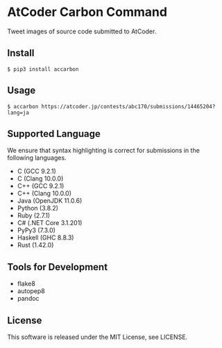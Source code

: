 # AtCoder Carbon Command
Tweet images of source code submitted to AtCoder.

## Install
```
$ pip3 install accarbon
```

## Usage
```
$ accarbon https://atcoder.jp/contests/abc170/submissions/14465204?lang=ja
```

## Supported Language
We ensure that syntax highlighting is correct for submissions in the following languages.

- C (GCC 9.2.1)
- C (Clang 10.0.0)
- C++ (GCC 9.2.1)
- C++ (Clang 10.0.0)
- Java (OpenJDK 11.0.6)
- Python (3.8.2)
- Ruby (2.7.1)
- C# (.NET Core 3.1.201)
- PyPy3 (7.3.0)
- Haskell (GHC 8.8.3)
- Rust (1.42.0)

## Tools for Development
- flake8
- autopep8
- pandoc

## License
This software is released under the MIT License, see LICENSE.